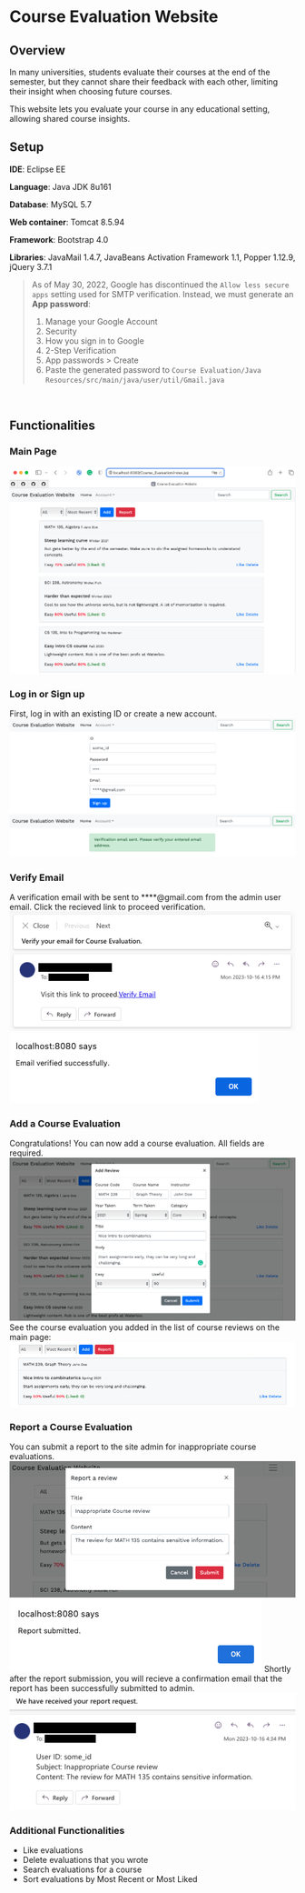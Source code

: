 # Course Evaluation Website
## Overview
In many universities, students evaluate their courses at the end of the semester, but they cannot share their feedback with each other, limiting their insight when choosing future courses. 

This website lets you evaluate your course in any educational setting, allowing shared course insights.

## Setup
**IDE**: Eclipse EE

**Language**: Java JDK 8u161

**Database**: MySQL 5.7

**Web container**: Tomcat 8.5.94

**Framework**: Bootstrap 4.0

**Libraries**: JavaMail 1.4.7, JavaBeans Activation Framework 1.1, Popper 1.12.9, jQuery 3.7.1

> As of May 30, 2022, Google has discontinued the `Allow less secure apps` setting used for SMTP verification. Instead, we must generate an **App password**:
> 1. Manage your Google Account
> 2. Security
> 3. How you sign in to Google
> 4. 2-Step Verification
> 5. App passwords > Create
> 6. Paste the generated password to `Course Evaluation/Java Resources/src/main/java/user/util/Gmail.java `

<br>

## Functionalities
### Main Page
![Main Page](/imgs/Screenshot%202023-10-16%20at%204.12.58%20PM.png "Main Page")

### Log in or Sign up
First, log in with an existing ID or create a new account.
![Sign in page](/imgs/Screenshot%202023-10-16%20at%204.14.41%20PM.png "Sign in page")
![Verification email sent message](/imgs/Screenshot%202023-10-16%20at%204.15.09%20PM.png "Verification email sent message")

### Verify Email
A verification email with be sent to ****@gmail.com from the admin user email. Click the recieved link to proceed verification.
![Recieved email](/imgs/Screenshot%202023-10-16%20at%204.15.34%20PM.png "Recieved email")
![Verified modal](/imgs/Screenshot%202023-10-16%20at%204.16.41%20PM.png "Verified modal")

### Add a Course Evaluation
Congratulations! You can now add a course evaluation. All fields are required.
![Add course evaluation](/imgs/Screenshot%202023-10-16%20at%204.18.39%20PM.png "Add course evaluation")
See the course evaluation you added in the list of course reviews on the main page:
![See added course evaluation](/imgs/Screenshot%202023-10-16%20at%204.18.48%20PM.png "See added course evaluation")

### Report a Course Evaluation
You can submit a report to the site admin for inappropriate course evaluations.
![Report course evaluation](/imgs/Screenshot%202023-10-16%20at%204.34.47%20PM.png "Report course evaluation")
![After submitting report](/imgs/Screenshot%202023-10-16%20at%204.34.59%20PM.png "After subitting report")
Shortly after the report submission, you will recieve a confirmation email that the report has been successfully submitted to admin.
![Report confirmation email](/imgs/Screenshot%202023-10-16%20at%204.35.13%20PM.png "Report confirmation email")


### Additional Functionalities
- Like evaluations
- Delete evaluations that you wrote
- Search evaluations for a course
- Sort evaluations by Most Recent or Most Liked

